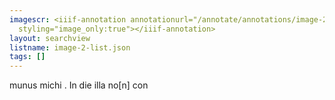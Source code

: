 ```yaml
---
imagescr: <iiif-annotation annotationurl="/annotate/annotations/image-2-010.json"
  styling="image_only:true"></iiif-annotation>
layout: searchview
listname: image-2-list.json
tags: []
---
```

munus michi . In die illa no[n] con
